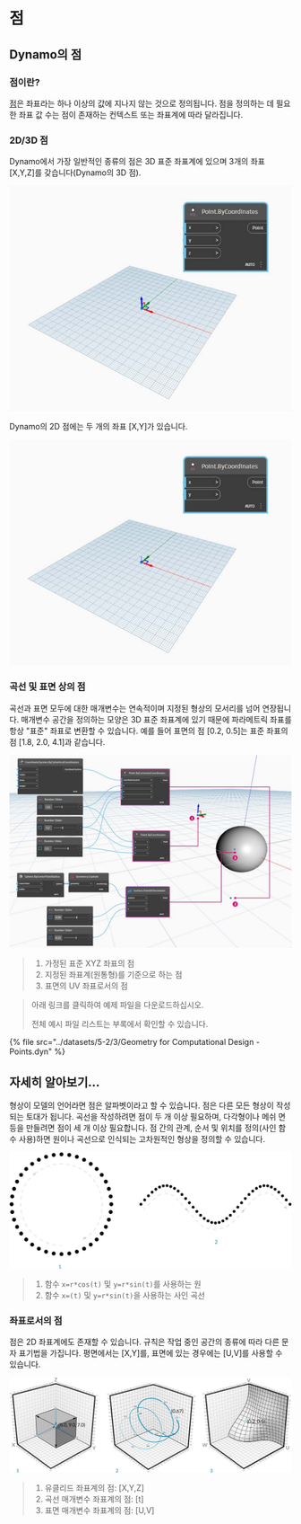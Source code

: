 # 점

## Dynamo의 점

### 점이란?

[점](5-3\_points.md#point-as-coordinates)은 좌표라는 하나 이상의 값에 지나지 않는 것으로 정의됩니다. 점을 정의하는 데 필요한 좌표 값 수는 점이 존재하는 컨텍스트 또는 좌표계에 따라 달라집니다.

### 2D/3D 점

Dynamo에서 가장 일반적인 종류의 점은 3D 표준 좌표계에 있으며 3개의 좌표 \[X,Y,Z]를 갖습니다(Dynamo의 3D 점).

![](<../images/5-2/3/points - 3d point in dynamo.jpg>)

Dynamo의 2D 점에는 두 개의 좌표 \[X,Y]가 있습니다.

![](<../images/5-2/3/points - 2d point in dynamo.jpg>)

### 곡선 및 표면 상의 점

곡선과 표면 모두에 대한 매개변수는 연속적이며 지정된 형상의 모서리를 넘어 연장됩니다. 매개변수 공간을 정의하는 모양은 3D 표준 좌표계에 있기 때문에 파라메트릭 좌표를 항상 "표준" 좌표로 변환할 수 있습니다. 예를 들어 표면의 점 \[0.2, 0.5]는 표준 좌표의 점 \[1.8, 2.0, 4.1]과 같습니다.

![](<../images/5-2/3/points - xyz vs coord sys vs uv.jpg>)

> 1. 가정된 표준 XYZ 좌표의 점
> 2. 지정된 좌표계(원통형)를 기준으로 하는 점
> 3. 표면의 UV 좌표로서의 점

> 아래 링크를 클릭하여 예제 파일을 다운로드하십시오.
>
> 전체 예시 파일 리스트는 부록에서 확인할 수 있습니다.

{% file src="../datasets/5-2/3/Geometry for Computational Design - Points.dyn" %}

## 자세히 알아보기...

형상이 모델의 언어라면 점은 알파벳이라고 할 수 있습니다. 점은 다른 모든 형상이 작성되는 토대가 됩니다. 곡선을 작성하려면 점이 두 개 이상 필요하며, 다각형이나 메쉬 면 등을 만들려면 점이 세 개 이상 필요합니다. 점 간의 관계, 순서 및 위치를 정의(사인 함수 사용)하면 원이나 곡선으로 인식되는 고차원적인 형상을 정의할 수 있습니다.

![점 대 곡선](../images/5-2/3/PointsAsBuildingBlocks-1.jpg)

> 1. 함수 `x=r*cos(t)` 및 `y=r*sin(t)`를 사용하는 원
> 2. 함수 `x=(t)` 및 `y=r*sin(t)`을 사용하는 사인 곡선

### 좌표로서의 점

점은 2D 좌표계에도 존재할 수 있습니다. 규칙은 작업 중인 공간의 종류에 따라 다른 문자 표기법을 가집니다. 평면에서는 \[X,Y]를, 표면에 있는 경우에는 \[U,V]를 사용할 수 있습니다.

![좌표로서의 점](../images/5-2/3/Coordinates.jpg)

> 1. 유클리드 좌표계의 점: \[X,Y,Z]
> 2. 곡선 매개변수 좌표계의 점: \[t]
> 3. 표면 매개변수 좌표계의 점: \[U,V]
